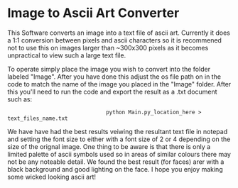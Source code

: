 # Image to Ascii Art Converter

This Software converts an image into a text file of ascii art. Currently it does a 1:1 conversion between pixels and ascii characters so it is recommened not to use this on images larger than ~300x300 pixels as it becomes unpractical to view such a large text file. 

To operate simply place the image you wish to convert into the folder labeled "Image". After you have done this adjust the os file path on in the code to match the name of the image you placed in the "Image" folder. After this you'll need to run the code and export the result as a .txt document such as:

                                   python Main.py_location_here > text_files_name.txt 
                          
We have have had the best results veiwing the resultant text file in notepad and setting the font size to either with a font size of 2 or 4 depending on the size of the orignal image. One thing to be aware is that there is only a limited palette of ascii symbols used so in areas of similar colours there may not be any noteable detail. We found the best result (for faces) arer with a black background and good lighting on the face. I hope you enjoy making some wicked looking ascii art!
